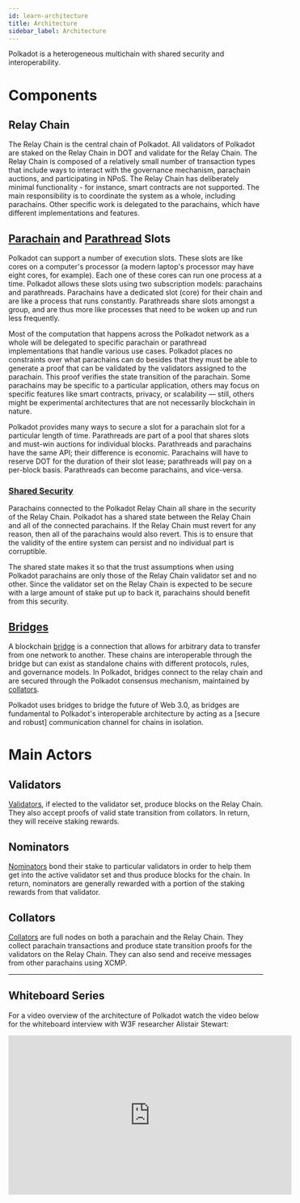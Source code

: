 ```yaml
---
id: learn-architecture
title: Architecture
sidebar_label: Architecture
---
```


Polkadot is a heterogeneous multichain with shared security and interoperability.

# Components

## Relay Chain

The Relay Chain is the central chain of Polkadot. All validators of Polkadot are staked on the Relay
Chain in DOT and validate for the Relay Chain. The Relay Chain is composed of a relatively small
number of transaction types that include ways to interact with the governance mechanism, parachain
auctions, and participating in NPoS. The Relay Chain has deliberately minimal functionality - for
instance, smart contracts are not supported. The main responsibility is to coordinate the system as
a whole, including parachains. Other specific work is delegated to the parachains, which have
different implementations and features.

## [Parachain](learn-parachains.md) and [Parathread](learn-parathreads.md) Slots

Polkadot can support a number of execution slots. These slots are like cores on a computer's
processor (a modern laptop's processor may have eight cores, for example). Each one of these cores
can run one process at a time. Polkadot allows these slots using two subscription models: parachains
and parathreads. Parachains have a dedicated slot (core) for their chain and are like a process that
runs constantly. Parathreads share slots amongst a group, and are thus more like processes that need
to be woken up and run less frequently.

Most of the computation that happens across the Polkadot network as a whole will be delegated to
specific parachain or parathread implementations that handle various use cases. Polkadot places no
constraints over what parachains can do besides that they must be able to generate a proof
that can be validated by the validators assigned to the parachain. This proof verifies the state
transition of the parachain. Some parachains may be specific to a particular application, others may
focus on specific features like smart contracts, privacy, or scalability &mdash; still, others might
be experimental architectures that are not necessarily blockchain in nature.

Polkadot provides many ways to secure a slot for a parachain slot for a particular length of time.
Parathreads are part of a pool that shares slots and must-win auctions for individual blocks.
Parathreads and parachains have the same API; their difference is economic. Parachains will
have to reserve DOT for the duration of their slot lease; parathreads will pay on a per-block basis.
Parathreads can become parachains, and vice-versa.

### [Shared Security](learn-security.md)

Parachains connected to the Polkadot Relay Chain all share in the security of the Relay Chain.
Polkadot has a shared state between the Relay Chain and all of the connected parachains. If the
Relay Chain must revert for any reason, then all of the parachains would also revert. This is to
ensure that the validity of the entire system can persist and no individual part is corruptible.

The shared state makes it so that the trust assumptions when using Polkadot parachains are only
those of the Relay Chain validator set and no other. Since the validator set on the Relay Chain is
expected to be secure with a large amount of stake put up to back it, parachains should benefit
from this security.

## [Bridges](learn-bridges.md)

A blockchain [bridge](glossary.md##bridge) is a connection that allows for arbitrary data to transfer 
from one network to another. These chains are interoperable through the bridge but can exist as standalone
chains with different protocols, rules, and governance models. In Polkadot, bridges connect to the relay chain 
and are secured through the Polkadot consensus mechanism, maintained by [collators](##collators).

Polkadot uses bridges to bridge the future of Web 3.0, as bridges are fundamental to Polkadot's interoperable 
architecture by acting as a [secure and robust] communication channel for chains in isolation.

# Main Actors

## Validators

[Validators](glossary.md##validator), if elected to the validator set, produce blocks on the Relay Chain. 
They also accept proofs of valid state transition from collators. In return, they will receive staking rewards.

## Nominators

[Nominators](glossary.md##nominator) bond their stake to particular validators in order to help them get into 
the active validator set and thus produce blocks for the chain. In return, nominators are generally rewarded
with a portion of the staking rewards from that validator.

## Collators

[Collators](glossary.md##collator) are full nodes on both a parachain and the Relay Chain. They collect parachain
transactions and produce state transition proofs for the validators on the Relay Chain. They can
also send and receive messages from other parachains using XCMP.

---
## Whiteboard Series

For a video overview of the architecture of Polkadot watch the video below for the whiteboard
interview with W3F researcher Alistair Stewart:

<iframe width="560" height="315" src="https://www.youtube.com/embed/xBfC6uTjvbM" frameBorder="0" allow="accelerometer; autoplay; encrypted-media; gyroscope; picture-in-picture" allowFullScreen></iframe>
